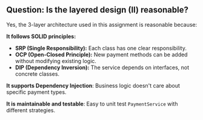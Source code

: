 ## Question: Is the layered design (II) reasonable?

Yes, the 3-layer architecture used in this assignment is reasonable because:

**It follows SOLID principles:**
    
- **SRP (Single Responsibility):** Each class has one clear responsibility.
- **OCP (Open-Closed Principle):** New payment methods can be added without modifying existing logic.
- **DIP (Dependency Inversion):** The service depends on interfaces, not concrete classes.

**It supports Dependency Injection**: Business logic doesn't care about specific payment types.

**It is maintainable and testable**: Easy to unit test `PaymentService` with different strategies.
